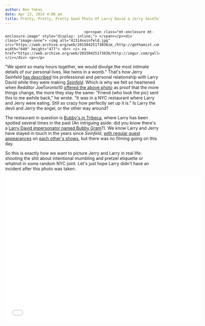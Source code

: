 ```yaml
---
author: Ben Yakas
date: Apr 13, 2014 4:00 pm
title: Pretty, Pretty, Pretty Good Photo Of Larry David & Jerry Seinfeld Having Lunch
---
```


	
										<p><span class="mt-enclosure mt-enclosure-image" style="display: inline;"> </span></p><div class="image-none"> <img alt="41314seinfeld.jpg" src="https://web.archive.org/web/20150425173036im_/http://gothamist.com/attachments/byakas/41314seinfeld.jpg" width="640" height="477"> <br> <i> <a href="https://web.archive.org/web/20150425173036/http://imgur.com/gallery/rrkRAgx">via</a></i></div> <p></p>

<p>&quot;We spent so many hours together, we would divulge the most intimate details of our personal lives, like twins in a womb.&quot; That&apos;s how Jerry Seinfeld <a href="https://web.archive.org/web/20150425173036/https://www.youtube.com/watch?v=uF-QKIa4EXo">has described</a> his professional and personal relationship with Larry David while they were making <a href="https://web.archive.org/web/20150425173036/http://gothamist.com/tags/seinfeld"><em>Seinfeld</em></a>. Which is why we felt so heartened when Redditor JoeToronto10 <a href="https://web.archive.org/web/20150425173036/http://www.reddit.com/r/pics/comments/22uaq9/perhaps_the_greatest_seinfeld_moment_ever/">offered the above photo</a> as proof that the more things change, the more they stay the same: &quot;Friend (who took the pic) sent this to me awhile back,&quot; he wrote. &quot;It was in a NYC restaurant where Larry and Jerry were eating. Still so crazy how perfectly set up it is.&quot; Is Larry the devil and Jerry the angel, or the other way around?</p>

<p>The restaurant in question is <a href="https://web.archive.org/web/20150425173036/http://www.bubbys.com/our-restaurants/tribeca/">Bubby&apos;s in Tribeca</a>, where Larry has been spotted several times in the past (An intriguing aside: did you know there&apos;s a <a href="https://web.archive.org/web/20150425173036/http://www.bubbygram.com/larrydavidabny.htm">Larry David impersonator named Bubby Gram</a>?). We know Larry and Jerry have stayed in touch in the years since <em>Seinfeld</em>, <a href="https://web.archive.org/web/20150425173036/https://www.youtube.com/watch?v=2U8mPjO4I38">with regular guest appearances</a> on <a href="https://web.archive.org/web/20150425173036/http://comediansincarsgettingcoffee.com/larry-david-larry-eats-a-pancake">each other&apos;s shows</a>, but there was no filming going on this day. </p>

<p>So this is exactly how we want to picture Jerry and Larry in real life: shooting the shit about intentional mumbling and pretzel etiquette or whatnot in some random NYC joint. Let&apos;s just hope Larry didn&apos;t have an incident after this photo was taken.</p>

<p><iframe width="640" height="480" src="//web.archive.org/web/20150425173036if_/http://www.youtube.com/embed/pSB3HdmLcY4" frameborder="0" allowfullscreen></iframe><br>
</p>					
										
									
				